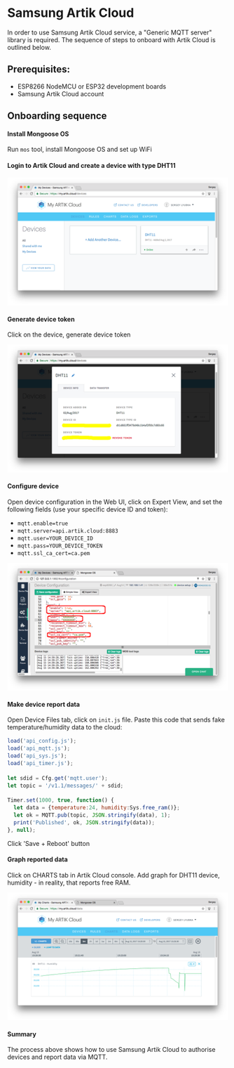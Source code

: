 # Samsung Artik Cloud

In order to use Samsung Artik Cloud service, a "Generic MQTT server"
library is required. The sequence of steps to onboard with Artik Cloud
is outlined below.

## Prerequisites:

- ESP8266 NodeMCU or ESP32 development boards
- Samsung Artik Cloud account

## Onboarding sequence

#### Install Mongoose OS
Run `mos` tool, install Mongoose OS and set up WiFi

#### Login to Artik Cloud and create a device with type DHT11

![](images/artik1.png)

#### Generate device token

Click on the device, generate device token

![](images/artik2.png)

#### Configure device

Open device configuration in the Web UI, click on Expert View,
and set the following fields (use your specific device ID and token):

- `mqtt.enable=true`
- `mqtt.server=api.artik.cloud:8883`
- `mqtt.user=YOUR_DEVICE_ID`
- `mqtt.pass=YOUR_DEVICE_TOKEN`
- `mqtt.ssl_ca_cert=ca.pem`

![](images/artik3.png)

#### Make device report data

Open Device Files tab, click on `init.js` file. Paste this code
that sends fake temperature/humidity data to the cloud:

```javascript
load('api_config.js');
load('api_mqtt.js');
load('api_sys.js');
load('api_timer.js');

let sdid = Cfg.get('mqtt.user');
let topic = '/v1.1/messages/' + sdid;

Timer.set(1000, true, function() {
  let data = {temperature:24, humidity:Sys.free_ram()};
  let ok = MQTT.pub(topic, JSON.stringify(data), 1);
  print('Published', ok, JSON.stringify(data));
}, null);
```

Click 'Save + Reboot' button

#### Graph reported data

Click on CHARTS tab in Artik Cloud console.
Add graph for DHT11 device, humidity - in reality, that reports free RAM.

![](images/artik4.png)

#### Summary

The process above shows how to use Samsung Artik Cloud to authorise
devices and report data via MQTT.
